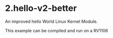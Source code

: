 # 2.hello-v2-better

An improved hello World Linux Kernel Module.

This example can be compiled and run on a RV1106

